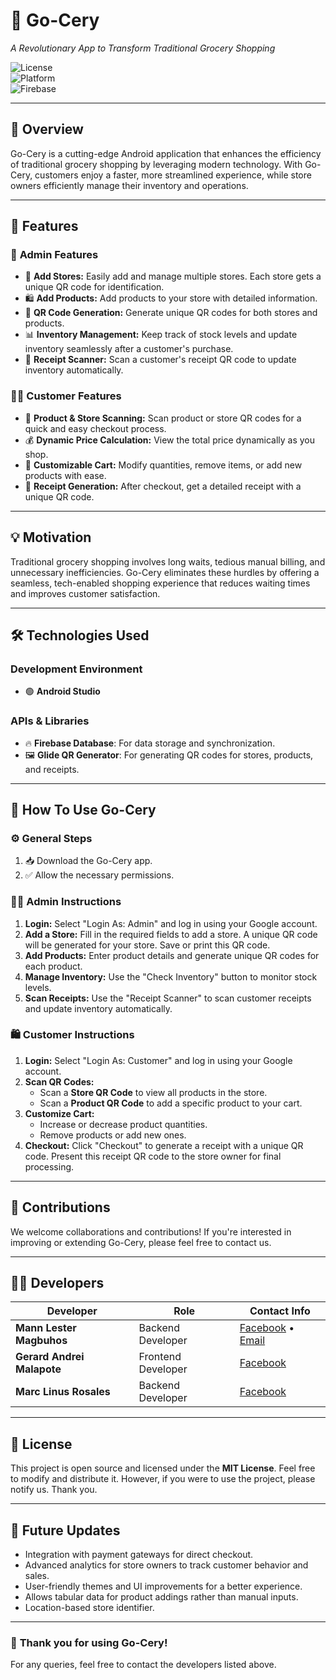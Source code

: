 # 🚀 **Go-Cery**  
*A Revolutionary App to Transform Traditional Grocery Shopping*  

![License](https://img.shields.io/badge/License-MIT-blue.svg)  
![Platform](https://img.shields.io/badge/Platform-Android-green.svg)  
![Firebase](https://img.shields.io/badge/Firebase-Integrated-orange.svg)  

---

## 🛒 **Overview**  
Go-Cery is a cutting-edge Android application that enhances the efficiency of traditional grocery shopping by leveraging modern technology. With Go-Cery, customers enjoy a faster, more streamlined experience, while store owners efficiently manage their inventory and operations.

---

## 🌟 **Features**  

### 🔧 **Admin Features**  
- 🏬 **Add Stores:** Easily add and manage multiple stores. Each store gets a unique QR code for identification.  
- 🛍️ **Add Products:** Add products to your store with detailed information.  
- 🎯 **QR Code Generation:** Generate unique QR codes for both stores and products.  
- 📊 **Inventory Management:** Keep track of stock levels and update inventory seamlessly after a customer's purchase.  
- 📄 **Receipt Scanner:** Scan a customer's receipt QR code to update inventory automatically.  

### 👨‍💻 **Customer Features**  
- 📱 **Product & Store Scanning:** Scan product or store QR codes for a quick and easy checkout process.  
- 💰 **Dynamic Price Calculation:** View the total price dynamically as you shop.  
- 🛒 **Customizable Cart:** Modify quantities, remove items, or add new products with ease.  
- 🧾 **Receipt Generation:** After checkout, get a detailed receipt with a unique QR code.  

---

## 💡 **Motivation**  
Traditional grocery shopping involves long waits, tedious manual billing, and unnecessary inefficiencies. Go-Cery eliminates these hurdles by offering a seamless, tech-enabled shopping experience that reduces waiting times and improves customer satisfaction.

---

## 🛠️ **Technologies Used**  

### **Development Environment**  
- 🟢 **Android Studio**  

### **APIs & Libraries**  
- 🔥 **Firebase Database**: For data storage and synchronization.  
- 🖼️ **Glide QR Generator**: For generating QR codes for stores, products, and receipts.  

---

## 📝 **How To Use Go-Cery**  

### ⚙️ **General Steps**  
1. 📥 Download the Go-Cery app.  
2. ✅ Allow the necessary permissions.  

### 👨‍🔧 **Admin Instructions**  
1. **Login:** Select "Login As: Admin" and log in using your Google account.  
2. **Add a Store:** Fill in the required fields to add a store. A unique QR code will be generated for your store. Save or print this QR code.  
3. **Add Products:** Enter product details and generate unique QR codes for each product.  
4. **Manage Inventory:** Use the "Check Inventory" button to monitor stock levels.  
5. **Scan Receipts:** Use the "Receipt Scanner" to scan customer receipts and update inventory automatically.  

### 🛍️ **Customer Instructions**  
1. **Login:** Select "Login As: Customer" and log in using your Google account.  
2. **Scan QR Codes:**  
   - Scan a **Store QR Code** to view all products in the store.  
   - Scan a **Product QR Code** to add a specific product to your cart.  
3. **Customize Cart:**  
   - Increase or decrease product quantities.  
   - Remove products or add new ones.  
4. **Checkout:** Click "Checkout" to generate a receipt with a unique QR code. Present this receipt QR code to the store owner for final processing.  

---

## 🤝 **Contributions**  
We welcome collaborations and contributions! If you're interested in improving or extending Go-Cery, please feel free to contact us.

---

## 👨‍💻 **Developers**  

| Developer             | Role                | Contact Info                                                                                      |
|-----------------------|---------------------|--------------------------------------------------------------------------------------------------|
| **Mann Lester Magbuhos** | Backend Developer   | [Facebook](https://www.facebook.com/mann.lester.magbuhos.2024) • [Email](mailto:mannlesterm@gmail.com) |
| **Gerard Andrei Malapote** | Frontend Developer  | [Facebook](https://www.facebook.com/malapote.jiwaaaaaaaaaaaaaaard)                                 |
| **Marc Linus Rosales**   | Backend Developer   | [Facebook](https://www.facebook.com/MarcLinus.rosales29)                                           |

---

## 📜 **License**  
This project is open source and licensed under the **MIT License**. Feel free to modify and distribute it.
However, if you were to use the project, please notify us. Thank you.

---

## 🎯 **Future Updates**  
- Integration with payment gateways for direct checkout.  
- Advanced analytics for store owners to track customer behavior and sales.  
- User-friendly themes and UI improvements for a better experience.
- Allows tabular data for product addings rather than manual inputs.
- Location-based store identifier.

---

### 🌟 **Thank you for using Go-Cery!**  
For any queries, feel free to contact the developers listed above.  
  
